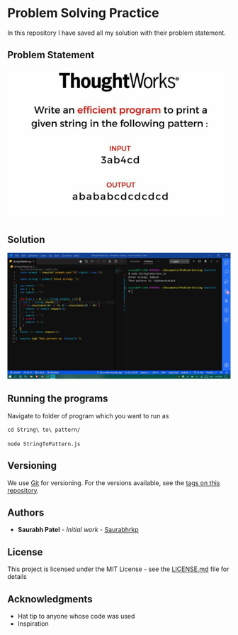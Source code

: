 # Problem Solving Practice

In this repository I have saved all my solution with their problem statement.

## Problem Statement

![Problem Statement](https://github.com/Saurabhrkp/Problem-Solving/blob/master/String%20to%20pattern/Problem%20Statement.jpeg)

## Solution

![Problem Solution](https://github.com/Saurabhrkp/Problem-Solving/blob/master/String%20to%20pattern/Solution.jpeg)

## Running the programs

Navigate to folder of program which you want to run as

```
cd String\ to\ pattern/

node StringToPattern.js
```

## Versioning

We use [Git](https://git-scm.com/) for versioning. For the versions available, see the [tags on this repository](https://github.com/Saurabhrkp/Problem-Solving/tags).

## Authors

- **Saurabh Patel** - _Initial work_ - [Saurabhrkp](https://github.com/Saurabhrkp)

## License

This project is licensed under the MIT License - see the [LICENSE.md](LICENSE.md) file for details

## Acknowledgments

- Hat tip to anyone whose code was used
- Inspiration

